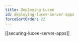 ```yaml
---
title: Deploying Lucee
id: deploying-lucee-server-apps
forceSortOrder: 22
---
```


[[securing-lucee-server-apps]]

